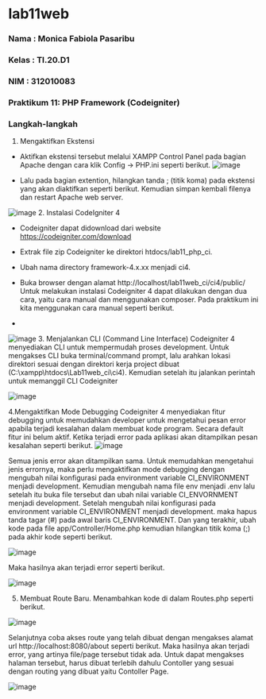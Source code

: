 # lab11web

### Nama  : Monica Fabiola Pasaribu
### Kelas : TI.20.D1
### NIM   : 312010083

### Praktikum 11: PHP Framework (Codeigniter)
### Langkah-langkah
1. Mengaktifkan Ekstensi
- Aktifkan ekstensi tersebut melalui XAMPP Control Panel pada bagian Apache dengan cara klik Config -> PHP.ini seperti berikut.
![image](https://user-images.githubusercontent.com/101724604/172684173-34e37c50-82fc-459c-b344-9733d5071480.png)

- Lalu pada bagian extention, hilangkan tanda ; (titik koma) pada ekstensi yang akan diaktifkan seperti berikut. Kemudian simpan kembali filenya dan restart Apache web server.

![image](https://user-images.githubusercontent.com/101724604/172684725-a2d39422-0b20-4cbc-98db-b620f2aa00a1.png)
2. Instalasi CodeIgniter 4
- Codeigniter dapat didownload dari website https://codeigniter.com/download

- Extrak file zip Codeigniter ke direktori htdocs/lab11_php_ci.

- Ubah nama directory framework-4.x.xx menjadi ci4.

- Buka browser dengan alamat http://localhost/lab11web_ci/ci4/public/ Untuk melakukan instalasi Codeigniter 4 dapat dilakukan dengan dua cara, yaitu cara manual dan menggunakan composer. Pada praktikum ini kita menggunakan cara manual seperti berikut.
- 
![image](https://user-images.githubusercontent.com/101724604/172692448-445e2bc2-15d2-4c81-a7d9-fb24e4b74272.png)
3. Menjalankan CLI (Command Line Interface)
Codeigniter 4 menyediakan CLI untuk mempermudah proses development. Untuk mengakses CLI buka terminal/command prompt, lalu arahkan lokasi direktori sesuai dengan direktori kerja project dibuat (C:\xampp\htdocs\Lab11web_ci\ci4). Kemudian setelah itu jalankan perintah untuk memanggil CLI Codeigniter

![image](https://user-images.githubusercontent.com/101724604/172692342-025f5a66-8864-4c9c-9ea1-bd8ce64a40f8.png)

4.Mengaktifkan Mode Debugging Codeigniter 4 menyediakan fitur debugging untuk memudahkan developer untuk mengetahui pesan error apabila terjadi kesalahan dalam membuat kode program. Secara default fitur ini belum aktif. Ketika terjadi error pada aplikasi akan ditampilkan pesan kesalahan seperti berikut.
![image](https://user-images.githubusercontent.com/101724604/173069823-85f737c2-4ee3-4ccf-9c3e-6d3a84e2eeea.png)

Semua jenis error akan ditampilkan sama. Untuk memudahkan mengetahui jenis errornya, maka perlu mengaktifkan mode debugging dengan mengubah nilai konfigurasi pada environment variable CI_ENVIRONMENT menjadi development. Kemudian mengubah nama file env menjadi .env lalu setelah itu buka file tersebut dan ubah nilai variable CI_ENVORNMENT menjadi development. Setelah mengubah nilai konfigurasi pada environment variable CI_ENVIRONMENT menjadi development. maka hapus tanda tagar (#) pada awal baris CI_ENVIRONMENT. Dan yang terakhir, ubah kode pada file app/Controller/Home.php kemudian hilangkan titik koma (;) pada akhir kode seperti berikut.

![image](https://user-images.githubusercontent.com/101724604/173071473-730f72a0-a8d6-4e63-bce9-82570006bb9f.png)

Maka hasilnya akan terjadi error seperti berikut.

![image](https://user-images.githubusercontent.com/101724604/173080741-0b385558-d927-4865-b730-e51863539ad6.png)

5. Membuat Route Baru. Menambahkan kode di dalam Routes.php seperti berikut.

![image](https://user-images.githubusercontent.com/101724604/173074122-a22228ed-6970-4dd0-94c6-d0e172bf5558.png)

Selanjutnya coba akses route yang telah dibuat dengan mengakses alamat url http://localhost:8080/about seperti berikut. Maka hasilnya akan terjadi error, yang artinya file/page tersebut tidak ada. Untuk dapat mengakses halaman tersebut, harus dibuat terlebih dahulu Contoller yang sesuai dengan routing yang dibuat yaitu Contoller Page.

![image](https://user-images.githubusercontent.com/101724604/173075130-26e37c18-f7d9-4c25-aa3b-9a1f4d34dfe8.png)


